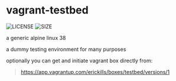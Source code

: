 # vagrant-testbed
![LICENSE](https://img.shields.io/github/license/erickills/vagrant-testbed?style=for-the-badge)
![SIZE](https://img.shields.io/github/repo-size/erickills/vagrant-testbed)

a generic alpine linux 38

a dummy testing environment for many purposes

optionally you can get and initiate vagrant box directly from:
> https://app.vagrantup.com/erickills/boxes/testbed/versions/1

